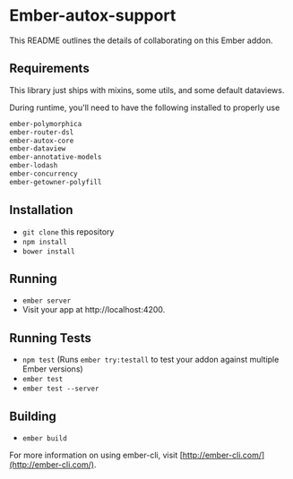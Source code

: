 # Ember-autox-support

This README outlines the details of collaborating on this Ember addon.

## Requirements
This library just ships with mixins, some utils, and some default dataviews.

During runtime, you'll need to have the following installed to properly use
```sh
ember-polymorphica
ember-router-dsl
ember-autox-core
ember-dataview
ember-annotative-models
ember-lodash
ember-concurrency
ember-getowner-polyfill
```

## Installation

* `git clone` this repository
* `npm install`
* `bower install`

## Running

* `ember server`
* Visit your app at http://localhost:4200.

## Running Tests

* `npm test` (Runs `ember try:testall` to test your addon against multiple Ember versions)
* `ember test`
* `ember test --server`

## Building

* `ember build`

For more information on using ember-cli, visit [http://ember-cli.com/](http://ember-cli.com/).

